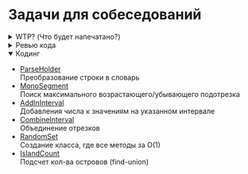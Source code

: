 # Задачи для собеседований

<details>
<summary>WTP? (Что будет напечатано?)</summary>


</details>

<details>
<summary>Ревью кода</summary>

</details>

<details open>
<summary>Кодинг</summary>

- [ParseHolder](https://github.com/AlexAkama/interview_task/blob/main/src/org/example/coding/ParseHolder.java)  
  Преобразование строки в словарь
- [MonoSegment](https://github.com/AlexAkama/interview_task/blob/main/src/org/example/coding/MonoSegment.java)  
  Поиск максимального возрастающего/убывающего подотрезка
- [AddInInterval](https://github.com/AlexAkama/interview_task/blob/main/src/org/example/coding/AddInInterval.java)  
  Добавления числа к значениям на указанном интервале
- [CombineInterval](https://github.com/AlexAkama/interview_task/blob/main/src/org/example/coding/CombineInterval.java)  
  Объединение отрезков
- [RandomSet](https://github.com/AlexAkama/interview_task/blob/main/src/org/example/coding/RandomSet.java)  
  Создание класса, где все методы за O(1)
- [IslandCount](https://github.com/AlexAkama/interview_task/blob/main/src/org/example/coding/IslandCount.java)  
  Подсчет кол-ва островов (find-union)

</details>